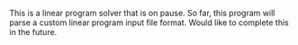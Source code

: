 This is a linear program solver that is on pause. So far, this program will parse a custom linear program input file format.
Would like to complete this in the future. 
